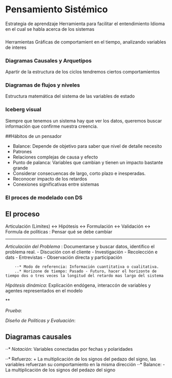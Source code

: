 # Pensamiento Sistémico
Estrategia de aprendzaje
Herramienta para facilitar el entendimiento
Idioma en el cual se habla acerca de los sistemas

### 
Herramientas
Gráficas de comportamient en el tiempo, analizando variables de interes


### Diagramas Causales y Arquetipos
Apartir de la estructura de los ciclos tendremos ciertos comportamientos

### Diagramas de flujos y niveles
Estructura matemática del sistema de las variables de estado


### Iceberg visual
Siempre que tenemos un sistema hay que ver los datos, queremos buscar información que confirme nuestra creencia.


##Hábitos de un pensador

- Balance: Depende de objetivo para saber que nivel de detalle necesito
- Patrones
- Relaciones complejas de causa y efecto
- Punto de palanca: Variables que cambian y tienen un impacto bastante grande
- Considerar consecuencas de largo, corto plazo e inesperadas.
- Reconocer impacto de los retardos
- Conexiones significativas entre sistemas

### El proces de modelado con DS

## El proceso
  Articulación (Limites) <-> Hipótesis <-> Formulación <-> Validación <-> Formula de políticas : Pensar qué se debe cambiar
  
---
  
*Articulación del Problema* : Documentarse y buscar datos, identifico el problema real.
        - Discución con el cliente
        - Investigación
        - Recolección e dats
        - Entrevistas
        - Observación directa y participación
 
        ⋅⋅* Modo de referencia: Información cuantitativa o cualitativa.         
        ..* Horizone de tiempo: Pasado - Futuro, hacer el horizonte de tiempo dos o tres veces la longitud del retardo mas largo del sistema
        
*Hipótesis dinámica*: Explicación endógena, interaccón de variables y agentes representados en el modelo

**


*Prueba*:

*Diseño de Políticas y Evaluación*:


## Diagramas causales

⋅⋅* *Notación*: Variables conectadas por fechas y polaridades


⋅⋅* Refuerzo: + La multiplicación de los signos del pedazo del signo, las variables refuerzan su comportamiento en la misma dirección
⋅⋅* Balance: - La multiplicación de los signos del pedazo del signo


  
